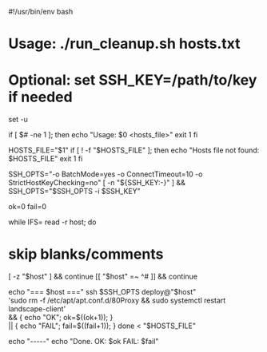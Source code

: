 #!/usr/bin/env bash
# Usage: ./run_cleanup.sh hosts.txt
# Optional: set SSH_KEY=/path/to/key if needed

set -u

if [ $# -ne 1 ]; then
  echo "Usage: $0 <hosts_file>"
  exit 1
fi

HOSTS_FILE="$1"
if [ ! -f "$HOSTS_FILE" ]; then
  echo "Hosts file not found: $HOSTS_FILE"
  exit 1
fi

SSH_OPTS="-o BatchMode=yes -o ConnectTimeout=10 -o StrictHostKeyChecking=no"
[ -n "${SSH_KEY:-}" ] && SSH_OPTS="$SSH_OPTS -i $SSH_KEY"

ok=0
fail=0

while IFS= read -r host; do
  # skip blanks/comments
  [ -z "$host" ] && continue
  [[ "$host" =~ ^# ]] && continue

  echo "=== $host ==="
  ssh $SSH_OPTS deploy@"$host" \
    'sudo rm -f /etc/apt/apt.conf.d/80Proxy && sudo systemctl restart landscape-client' \
    && { echo "OK"; ok=$((ok+1)); } \
    || { echo "FAIL"; fail=$((fail+1)); }
done < "$HOSTS_FILE"

echo "-----"
echo "Done. OK: $ok  FAIL: $fail"
